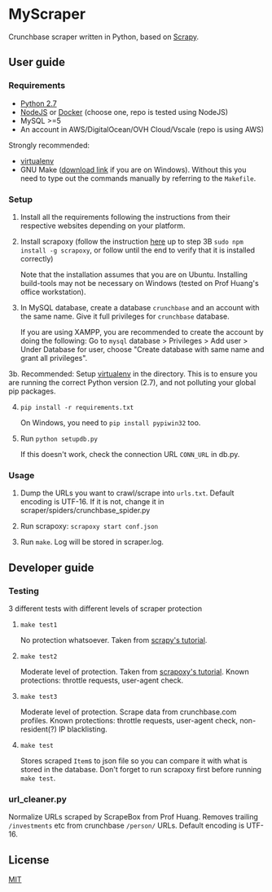 # MyScraper

Crunchbase scraper written in Python, based on [Scrapy](https://scrapy.org/).

## User guide

### Requirements

- [Python 2.7](https://www.python.org/downloads/release/python-2713/)
- [NodeJS](https://nodejs.org/en/) or [Docker](https://www.docker.com/community-edition) (choose one, repo is tested using NodeJS)
- MySQL >=5
- An account in AWS/DigitalOcean/OVH Cloud/Vscale (repo is using AWS)

Strongly recommended:
- [virtualenv](http://docs.python-guide.org/en/latest/dev/virtualenvs/)
- GNU Make ([download link](http://gnuwin32.sourceforge.net/packages/make.htm) if you are on Windows). Without this you need to type out the commands manually by referring to the `Makefile`.

### Setup

1. Install all the requirements following the instructions from their respective websites depending on your platform.

2. Install scrapoxy (follow the instruction [here](https://scrapoxy.readthedocs.io/en/master/quick_start/index.html) up to step 3B `sudo npm install -g scrapoxy`, or follow until the end to verify that it is installed correctly)

    Note that the installation assumes that you are on Ubuntu. Installing build-tools may not be necessary on Windows (tested on Prof Huang's office workstation).

3. In MySQL database, create a database `crunchbase` and an account with the same name. Give it full privileges for `crunchbase` database.

    If you are using XAMPP, you are recommended to create the account by doing the following: Go to `mysql` database > Privileges > Add user > Under Database for user, choose "Create database with same name and grant all privileges".

3b. Recommended: Setup [virtualenv](http://docs.python-guide.org/en/latest/dev/virtualenvs/) in the directory. This is to ensure you are running the correct Python version (2.7), and not polluting your global pip packages.

4. `pip install -r requirements.txt`

    On Windows, you need to `pip install pypiwin32` too.

5. Run `python setupdb.py`

    If this doesn't work, check the connection URL `CONN_URL` in db.py.

### Usage

1. Dump the URLs you want to crawl/scrape into `urls.txt`. Default encoding is UTF-16. If it is not, change it in scraper/spiders/crunchbase_spider.py

2. Run scrapoxy: `scrapoxy start conf.json`

3. Run `make`. Log will be stored in scraper.log.


## Developer guide

### Testing

3 different tests with different levels of scraper protection

1. `make test1`

    No protection whatsoever. Taken from [scrapy's tutorial](https://doc.scrapy.org/en/1.3/intro/tutorial.html).

2. `make test2`

    Moderate level of protection. Taken from [scrapoxy's tutorial](https://scrapoxy.readthedocs.io/en/master/tutorials/python-scrapy/index.html). Known protections: throttle requests, user-agent check.

3. `make test3`

    Moderate level of protection. Scrape data from crunchbase.com profiles. Known protections: throttle requests, user-agent check, non-resident(?) IP blacklisting.

4. `make test`

    Stores scraped `Item`s to json file so you can compare it with what is stored in the database. Don't forget to run scrapoxy first before running `make test`.

### url_cleaner.py

Normalize URLs scraped by ScrapeBox from Prof Huang. Removes trailing `/investments` etc from crunchbase `/person/` URLs. Default encoding is UTF-16.

## License

[MIT](https://opensource.org/licenses/MIT)
